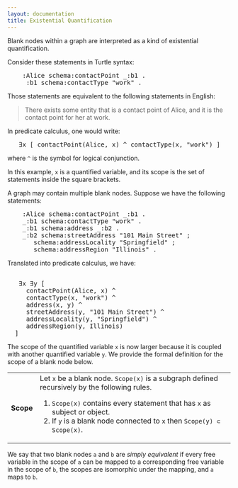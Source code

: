 ```yaml
---
layout: documentation
title: Existential Quantification
---
```


Blank nodes within a graph are interpreted as a kind of existential quantification.

Consider these statements in Turtle syntax:

<pre>
	:Alice schema:contactPoint _:b1 .
	_:b1 schema:contactType "work" .
</pre>

Those statements are equivalent to the following statements in English:
 
> There exists some entity that is a contact point of Alice, and
> it is the contact point for her at work.


In predicate calculus, one would write:

<pre>
   &#8707;x [ contactPoint(Alice, x) ^ contactType(x, "work") ]
</pre>

where `^` is the symbol for logical conjunction.

In this example, `x` is a quantified variable, and its scope is the set of statements inside the square brackets.

A graph may contain multiple blank nodes.  Suppose we have the following
statements:

<pre>
	:Alice schema:contactPoint _:b1 .
	_:b1 schema:contactType "work" .
	_:b1 schema:address _:b2 .
	_:b2 schema:streetAddress "101 Main Street" ;
	   schema:addressLocality "Springfield" ;
	   schema:addressRegion "Illinois" .
</pre>

Translated into predicate calculus, we have:

<pre>

   &#8707;x &#8707;y [ 
     contactPoint(Alice, x) ^ 
     contactType(x, "work") ^
     address(x, y) ^
     streetAddress(y, "101 Main Street") ^
     addressLocality(y, "Springfield") ^
     addressRegion(y, Illinois)
  ]
</pre>

The scope of the quantified variable `x` is now larger because it is coupled with another quantified variable `y`.
We provide the formal definition for the scope of a blank node below.

<table>
<tr>
<th>Scope</scope>
<td>
Let <code>x</code> be a blank node.  <code>Scope(x)</code> is a subgraph defined recursively 
by the following rules. 
<ol>
	<li> <code>Scope(x)</code> contains every statement that has <code>x</code> as subject or object.</li>
	<li> If <code>y</code> is a blank node connected to <code>x</code> then <code>Scope(y) &sub; Scope(x)</code>.</li>
</ol>
</td>
</tr>
</table>


We say that two blank nodes `a` and `b` are *simply equivalent* if every free variable in the scope of `a` 
can be mapped to a corresponding free variable in the scope of `b`, the scopes are isomorphic under 
the mapping, and `a` maps to `b`.

